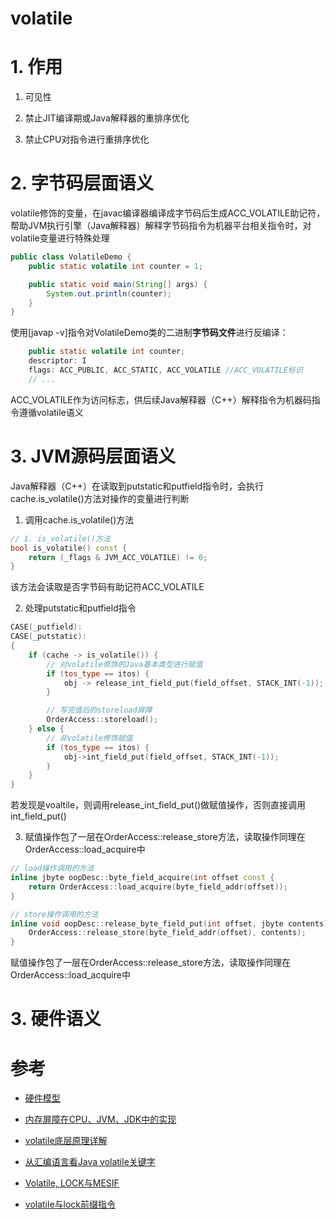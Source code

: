 # volatile

# 1. 作用

1. 可见性

2. 禁止JIT编译期或Java解释器的重排序优化

3. 禁止CPU对指令进行重排序优化

# 2. 字节码层面语义

volatile修饰的变量，在javac编译器编译成字节码后生成ACC_VOLATILE助记符，帮助JVM执行引擎（Java解释器）解释字节码指令为机器平台相关指令时，对volatile变量进行特殊处理

```java
public class VolatileDemo {
    public static volatile int counter = 1;

    public static void main(String[] args) {
        System.out.println(counter);
    }
}
```

使用[javap -v]指令对VolatileDemo类的二进制**字节码文件**进行反编译：

```java
    public static volatile int counter;
    descriptor: I
    flags: ACC_PUBLIC, ACC_STATIC, ACC_VOLATILE //ACC_VOLATILE标识
    // ...
```

ACC_VOLATILE作为访问标志，供后续Java解释器（C++）解释指令为机器码指令遵循volatile语义

# 3. JVM源码层面语义

Java解释器（C++）在读取到putstatic和putfield指令时，会执行cache.is_volatile()方法对操作的变量进行判断

1. 调用cache.is_volatile()方法

```c++
// 1. is_volatile()方法
bool is_volatile() const {
    return (_flags & JVM_ACC_VOLATILE) != 0;
}
```
该方法会读取是否字节码有助记符ACC_VOLATILE

2. 处理putstatic和putfield指令

```c++
CASE(_putfield):
CASE(_putstatic):
{
    if (cache -> is_volatile()) {
        // 对volatile修饰的Java基本类型进行赋值
        if (tos_type == itos) {
            obj -> release_int_field_put(field_offset, STACK_INT(-1));
        }

        // 写完值后的storeload屏障
        OrderAccess::storeload();
    } else {
        // 非volatile修饰赋值
        if (tos_type == itos) {
            obj->int_field_put(field_offset, STACK_INT(-1));
        }
    }
}
```
若发现是voaltile，则调用release_int_field_put()做赋值操作，否则直接调用int_field_put()

3. 赋值操作包了一层在OrderAccess::release_store方法，读取操作同理在OrderAccess::load_acquire中

```c++
// load操作调用的方法
inline jbyte oopDesc::byte_field_acquire(int offset const {
    return OrderAccess::load_acquire(byte_field_addr(offset));     
}

// store操作调用的方法
inline void oopDesc::release_byte_field_put(int offset, jbyte contents) { 
    OrderAccess::release_store(byte_field_addr(offset), contents); 
}
```

赋值操作包了一层在OrderAccess::release_store方法，读取操作同理在OrderAccess::load_acquire中


# 3. 硬件语义

# 参考
- [硬件模型](https://github.com/61Asea/blog/blob/master/%E5%A4%9A%E7%BA%BF%E7%A8%8B/%E7%A1%AC%E4%BB%B6%E6%A8%A1%E5%9E%8B.md)
- [内存屏障在CPU、JVM、JDK中的实现](https://www.cnblogs.com/Courage129/p/14360186.html)
- [volatile底层原理详解](https://zhuanlan.zhihu.com/p/133851347)

- [从汇编语言看Java volatile关键字](https://blog.csdn.net/a7980718/article/details/83932123)
- [Volatile, LOCK与MESIF](https://zhuanlan.zhihu.com/p/258534023)
- [volatile与lock前缀指令](https://www.cnblogs.com/xrq730/p/7048693.html)